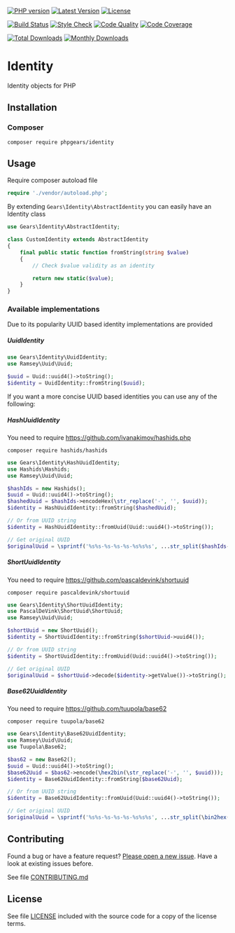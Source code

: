[![PHP version](https://img.shields.io/badge/PHP-%3E%3D7.1-8892BF.svg?style=flat-square)](http://php.net)
[![Latest Version](https://img.shields.io/packagist/v/phpgears/identity.svg?style=flat-square)](https://packagist.org/packages/phpgears/identity)
[![License](https://img.shields.io/github/license/phpgears/identity.svg?style=flat-square)](https://github.com/phpgears/identity/blob/master/LICENSE)

[![Build Status](https://img.shields.io/travis/phpgears/identity.svg?style=flat-square)](https://travis-ci.org/phpgears/identity)
[![Style Check](https://styleci.io/repos/149015417/shield)](https://styleci.io/repos/149015417)
[![Code Quality](https://img.shields.io/scrutinizer/g/phpgears/identity.svg?style=flat-square)](https://scrutinizer-ci.com/g/phpgears/identity)
[![Code Coverage](https://img.shields.io/coveralls/phpgears/identity.svg?style=flat-square)](https://coveralls.io/github/phpgears/identity)

[![Total Downloads](https://img.shields.io/packagist/dt/phpgears/identity.svg?style=flat-square)](https://packagist.org/packages/phpgears/identity/stats)
[![Monthly Downloads](https://img.shields.io/packagist/dm/phpgears/identity.svg?style=flat-square)](https://packagist.org/packages/phpgears/identity/stats)

# Identity

Identity objects for PHP

## Installation

### Composer

```
composer require phpgears/identity
```

## Usage

Require composer autoload file

```php
require './vendor/autoload.php';
```

By extending `Gears\Identity\AbstractIdentity` you can easily have an Identity class

```php
use Gears\Identity\AbstractIdentity;

class CustomIdentity extends AbstractIdentity
{
    final public static function fromString(string $value)
    {
        // Check $value validity as an identity

        return new static($value);
    }
}
```

### Available implementations

Due to its popularity UUID based identity implementations are provided

##### UuidIdentity

```php
use Gears\Identity\UuidIdentity;
use Ramsey\Uuid\Uuid;

$uuid = Uuid::uuid4()->toString();
$identity = UuidIdentity::fromString($uuid);
```

If you want a more concise UUID based identities you can use any of the following:

##### HashUuidIdentity

You need to require https://github.com/ivanakimov/hashids.php

```
composer require hashids/hashids
```

```php
use Gears\Identity\HashUuidIdentity;
use Hashids\Hashids;
use Ramsey\Uuid\Uuid;

$hashIds = new Hashids();
$uuid = Uuid::uuid4()->toString();
$hashedUuid = $hashIds->encodeHex(\str_replace('-', '', $uuid));
$identity = HashUuidIdentity::fromString($hashedUuid);

// Or from UUID string
$identity = HashUuidIdentity::fromUuid(Uuid::uuid4()->toString());

// Get original UUID
$originalUuid = \sprintf('%s%s-%s-%s-%s-%s%s%s', ...str_split($hashIds->decodeHex($identity->getValue()), 4));
```

##### ShortUuidIdentity

You need to require https://github.com/pascaldevink/shortuuid

```
composer require pascaldevink/shortuuid
```

```php
use Gears\Identity\ShortUuidIdentity;
use PascalDeVink\ShortUuid\ShortUuid;
use Ramsey\Uuid\Uuid;

$shortUuid = new ShortUuid();
$identity = ShortUuidIdentity::fromString($shortUuid->uuid4());

// Or from UUID string
$identity = ShortUuidIdentity::fromUuid(Uuid::uuid4()->toString());

// Get original UUID
$originalUuid = $shortUuid->decode($identity->getValue())->toString();
```

##### Base62UuidIdentity

You need to require https://github.com/tuupola/base62

```
composer require tuupola/base62
```

```php
use Gears\Identity\Base62UuidIdentity;
use Ramsey\Uuid\Uuid;
use Tuupola\Base62;

$bas62 = new Base62();
$uuid = Uuid::uuid4()->toString();
$base62Uuid = $bas62->encode(\hex2bin(\str_replace('-', '', $uuid)));
$identity = Base62UuidIdentity::fromString($base62Uuid);

// Or from UUID string
$identity = Base62UuidIdentity::fromUuid(Uuid::uuid4()->toString());

// Get original UUID
$originalUuid = \sprintf('%s%s-%s-%s-%s-%s%s%s', ...str_split(\bin2hex($bas62->decode($identity->getValue())), 4));
```

## Contributing

Found a bug or have a feature request? [Please open a new issue](https://github.com/phpgears/identity/issues). Have a look at existing issues before.

See file [CONTRIBUTING.md](https://github.com/phpgears/identity/blob/master/CONTRIBUTING.md)

## License

See file [LICENSE](https://github.com/phpgears/identity/blob/master/LICENSE) included with the source code for a copy of the license terms.
